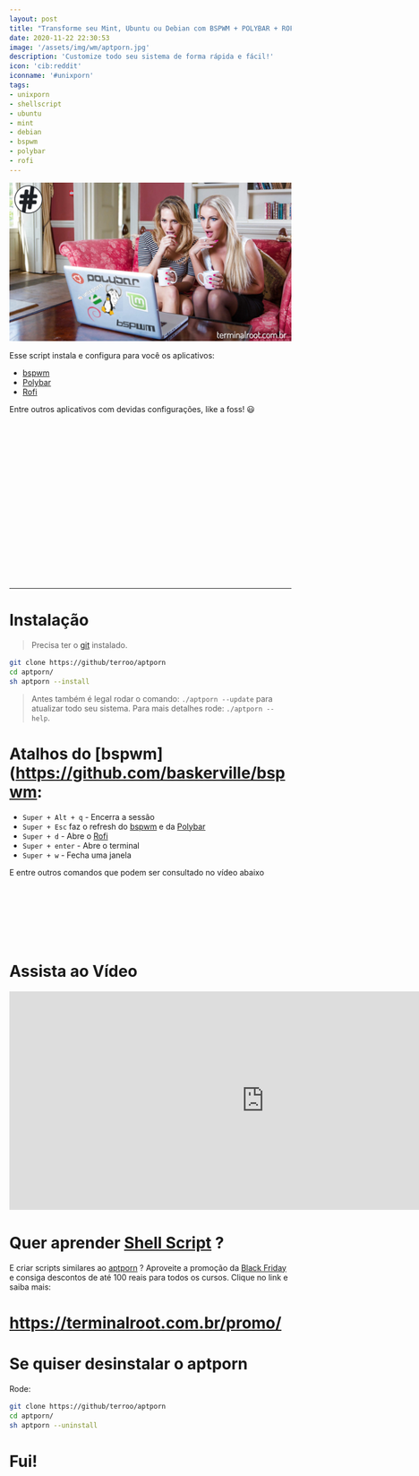 ```yaml
---
layout: post
title: "Transforme seu Mint, Ubuntu ou Debian com BSPWM + POLYBAR + ROFI"
date: 2020-11-22 22:30:53
image: '/assets/img/wm/aptporn.jpg'
description: 'Customize todo seu sistema de forma rápida e fácil!'
icon: 'cib:reddit'
iconname: '#unixporn'
tags:
- unixporn
- shellscript
- ubuntu
- mint
- debian
- bspwm
- polybar
- rofi
---
```


![Transforme seu Mint, Ubuntu ou Debian com BSPWM + POLYBAR + ROFI](/assets/img/wm/aptporn.jpg)

Esse script instala e configura para você os aplicativos:
+ [bspwm](https://github.com/baskerville/bspwm)
+ [Polybar](https://github.com/polybar/polybar)
+ [Rofi](https://github.com/davatorium/rofi)

Entre outros aplicativos com devidas configurações, like a foss! 😃 

<!-- QUADRADO -->
<script async src="//pagead2.googlesyndication.com/pagead/js/adsbygoogle.js"></script>
<ins class="adsbygoogle"
style="display:inline-block;width:336px;height:280px"
data-ad-client="ca-pub-2838251107855362"
data-ad-slot="5351066970"></ins>
<script>
(adsbygoogle = window.adsbygoogle || []).push({});
</script>

---

# Instalação
> Precisa ter o [git](https://terminalroot.com.br/git/) instalado.

```sh
git clone https://github/terroo/aptporn
cd aptporn/
sh aptporn --install
```
> Antes também é legal rodar o comando: `./aptporn --update` para atualizar todo seu sistema. Para mais detalhes rode: `./aptporn --help`.

# Atalhos do [bspwm](https://github.com/baskerville/bspwm:
+ `Super + Alt + q` - Encerra a sessão
+ `Super + Esc` faz o refresh do [bspwm](https://github.com/baskerville/bspwm) e da [Polybar](https://github.com/polybar/polybar)
+ `Super + d` - Abre o [Rofi](https://github.com/davatorium/rofi)
+ `Super + enter` - Abre o terminal
+ `Super + w` - Fecha uma janela

E entre outros comandos que podem ser consultado no vídeo abaixo

<!-- MINI ANÚNCIO -->
<script async src="//pagead2.googlesyndication.com/pagead/js/adsbygoogle.js"></script>
<!-- Games Root -->
<ins class="adsbygoogle"
style="display:inline-block;width:730px;height:95px"
data-ad-client="ca-pub-2838251107855362"
data-ad-slot="5351066970"></ins>
<script>
(adsbygoogle = window.adsbygoogle || []).push({});
</script>

# Assista ao Vídeo
<iframe width="910" height="390" src="https://www.youtube.com/embed/7xuXIj9U9l8" frameborder="0" allow="accelerometer; autoplay; encrypted-media; gyroscope; picture-in-picture" allowfullscreen></iframe> 

# Quer aprender [Shell Script](https://terminalroot.com.br/shell) ?
E criar scripts similares ao [aptporn](https://github.com/terroo/aptporn) ? Aproveite a promoção da [Black Friday](https://terminalroot.com.br/promo) e consiga descontos de até 100 reais para todos os cursos. Clique no link e saiba mais:
# https://terminalroot.com.br/promo/



<!-- RETANGULO LARGO -->
<script async src="https://pagead2.googlesyndication.com/pagead/js/adsbygoogle.js"></script>
<!-- Informat -->
<ins class="adsbygoogle"
style="display:block"
data-ad-client="ca-pub-2838251107855362"
data-ad-slot="2327980059"
data-ad-format="auto"
data-full-width-responsive="true"></ins>
<script>
(adsbygoogle = window.adsbygoogle || []).push({});
</script>

# Se quiser desinstalar o aptporn
Rode:
```sh
git clone https://github/terroo/aptporn
cd aptporn/
sh aptporn --uninstall
```

# Fui!



